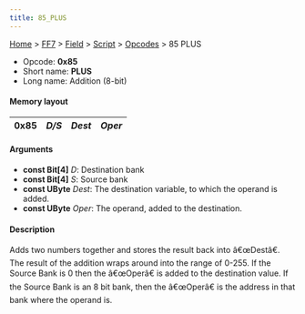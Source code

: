 ```yaml
---
title: 85_PLUS
---
```


[Home](../../../../index.md) > [FF7](../../../../FF7.md) > [Field](../../../Field.md) > [Script](../../Script.md) > [Opcodes](../Opcodes.md) > 85 PLUS

-   Opcode: **0x85**
-   Short name: **PLUS**
-   Long name: Addition (8-bit)

#### Memory layout

| 0x85 | *D/S* | *Dest* | *Oper* |
|------|-------|--------|--------|

#### Arguments

-   **const Bit\[4\]** *D*: Destination bank
-   **const Bit\[4\]** *S*: Source bank
-   **const UByte** *Dest*: The destination variable, to which the operand is added.
-   **const UByte** *Oper*: The operand, added to the destination.

#### Description

Adds two numbers together and stores the result back into â€œDestâ€. The result of the addition wraps around into the range of 0-255. If the Source Bank is 0 then the â€œOperâ€ is added to the destination value. If the Source Bank is an 8 bit bank, then the â€œOperâ€ is the address in that bank where the operand is.
